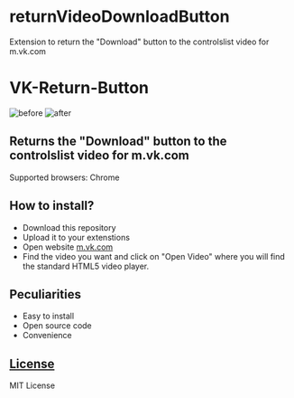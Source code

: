 # returnVideoDownloadButton
Extension to return the "Download" button to the controlslist video for m.vk.com

# VK-Return-Button
![before](https://i.imgur.com/y8LMxOg.jpg)
![after](https://i.imgur.com/oNVDp3F.jpg)

## Returns the "Download" button to the controlslist video for m.vk.com
Supported browsers: Chrome

## How to install?
- Download this repository
- Upload it to your extenstions
- Open website [m.vk.com](https://m.vk.com) 
- Find the video you want and click on "Open Video" where you will find the standard HTML5 video player.

## Peculiarities
- Easy to install
- Open source code
- Convenience

## [License](LICENSE)
MIT License